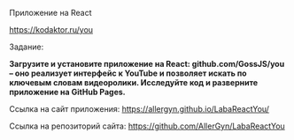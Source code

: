 Приложение на React

<https://kodaktor.ru/you> 

Задание:

**Загрузите и установите приложение на React: github.com/GossJS/you – оно реализует интерфейс к YouTube и позволяет искать по ключевым словам видеоролики. 
Исследуйте код и разверните приложение на GitHub Pages.** 


Ссылка на сайт приложения: <https://allergyn.github.io/LabaReactYou/>

Ссылка на репозиторий сайта: <https://github.com/AllerGyn/LabaReactYou>

